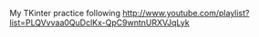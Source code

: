 My TKinter practice following http://www.youtube.com/playlist?list=PLQVvvaa0QuDclKx-QpC9wntnURXVJqLyk
